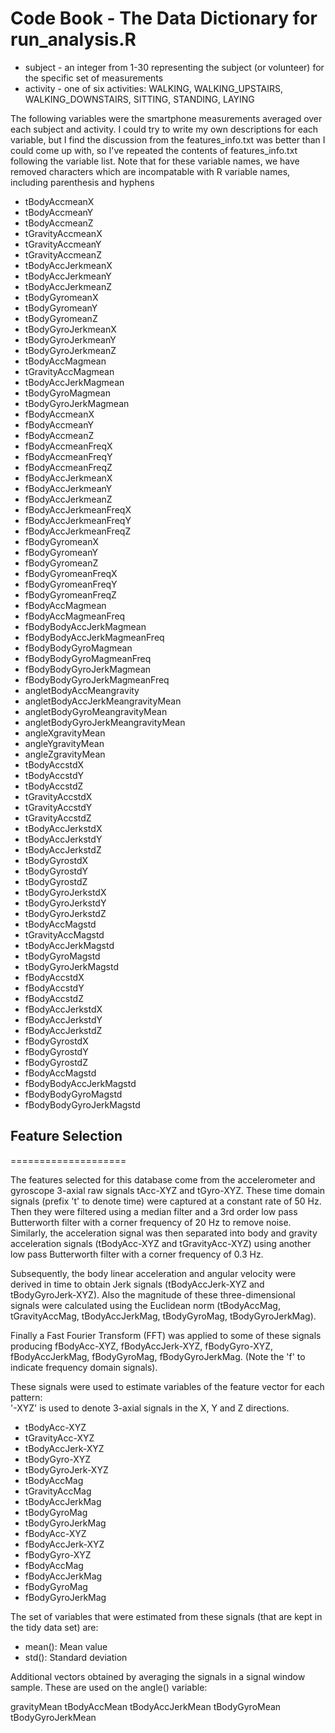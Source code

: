 # Code Book - The Data Dictionary for run_analysis.R

* subject - an integer from 1-30 representing the subject (or volunteer) for the specific set of measurements
* activity - one of six activities: WALKING, WALKING_UPSTAIRS, WALKING_DOWNSTAIRS, SITTING, STANDING, LAYING

The following variables were the smartphone measurements averaged over each subject and activity. I could try to write my own descriptions for each variable, but I find the discussion from the features_info.txt was better than I could come up with, so I've repeated the contents of features_info.txt following the variable list. Note that for these variable names, we have removed characters which are incompatable with R variable names, including parenthesis and hyphens

* tBodyAccmeanX 
* tBodyAccmeanY 
* tBodyAccmeanZ 
* tGravityAccmeanX 
* tGravityAccmeanY 
* tGravityAccmeanZ 
* tBodyAccJerkmeanX 
* tBodyAccJerkmeanY 
* tBodyAccJerkmeanZ 
* tBodyGyromeanX
* tBodyGyromeanY 
* tBodyGyromeanZ
* tBodyGyroJerkmeanX
* tBodyGyroJerkmeanY
* tBodyGyroJerkmeanZ
* tBodyAccMagmean
* tGravityAccMagmean
* tBodyAccJerkMagmean
* tBodyGyroMagmean
* tBodyGyroJerkMagmean
* fBodyAccmeanX
* fBodyAccmeanY
* fBodyAccmeanZ
* fBodyAccmeanFreqX
* fBodyAccmeanFreqY
* fBodyAccmeanFreqZ
* fBodyAccJerkmeanX
* fBodyAccJerkmeanY
* fBodyAccJerkmeanZ
* fBodyAccJerkmeanFreqX
* fBodyAccJerkmeanFreqY
* fBodyAccJerkmeanFreqZ
* fBodyGyromeanX
* fBodyGyromeanY
* fBodyGyromeanZ
* fBodyGyromeanFreqX
* fBodyGyromeanFreqY
* fBodyGyromeanFreqZ
* fBodyAccMagmean
* fBodyAccMagmeanFreq
* fBodyBodyAccJerkMagmean
* fBodyBodyAccJerkMagmeanFreq
* fBodyBodyGyroMagmean
* fBodyBodyGyroMagmeanFreq
* fBodyBodyGyroJerkMagmean
* fBodyBodyGyroJerkMagmeanFreq
* angletBodyAccMeangravity
* angletBodyAccJerkMeangravityMean
* angletBodyGyroMeangravityMean
* angletBodyGyroJerkMeangravityMean
* angleXgravityMean
* angleYgravityMean
* angleZgravityMean
* tBodyAccstdX
* tBodyAccstdY
* tBodyAccstdZ
* tGravityAccstdX
* tGravityAccstdY
* tGravityAccstdZ
* tBodyAccJerkstdX
* tBodyAccJerkstdY
* tBodyAccJerkstdZ 
* tBodyGyrostdX 
* tBodyGyrostdY 
* tBodyGyrostdZ 
* tBodyGyroJerkstdX
* tBodyGyroJerkstdY
* tBodyGyroJerkstdZ
* tBodyAccMagstd
* tGravityAccMagstd 
* tBodyAccJerkMagstd 
* tBodyGyroMagstd 
* tBodyGyroJerkMagstd
* fBodyAccstdX
* fBodyAccstdY
* fBodyAccstdZ
* fBodyAccJerkstdX
* fBodyAccJerkstdY
* fBodyAccJerkstdZ
* fBodyGyrostdX
* fBodyGyrostdY
* fBodyGyrostdZ
* fBodyAccMagstd
* fBodyBodyAccJerkMagstd
* fBodyBodyGyroMagstd
* fBodyBodyGyroJerkMagstd

## Feature Selection 
====================

The features selected for this database come from the accelerometer and gyroscope 3-axial raw signals tAcc-XYZ and tGyro-XYZ. These time domain signals (prefix 't' to denote time) were captured at a constant rate of 50 Hz. Then they were filtered using a median filter and a 3rd order low pass Butterworth filter with a corner frequency of 20 Hz to remove noise. Similarly, the acceleration signal was then separated into body and gravity acceleration signals (tBodyAcc-XYZ and tGravityAcc-XYZ) using another low pass Butterworth filter with a corner frequency of 0.3 Hz. 

Subsequently, the body linear acceleration and angular velocity were derived in time to obtain Jerk signals (tBodyAccJerk-XYZ and tBodyGyroJerk-XYZ). Also the magnitude of these three-dimensional signals were calculated using the Euclidean norm (tBodyAccMag, tGravityAccMag, tBodyAccJerkMag, tBodyGyroMag, tBodyGyroJerkMag). 

Finally a Fast Fourier Transform (FFT) was applied to some of these signals producing fBodyAcc-XYZ, fBodyAccJerk-XYZ, fBodyGyro-XYZ, fBodyAccJerkMag, fBodyGyroMag, fBodyGyroJerkMag. (Note the 'f' to indicate frequency domain signals). 

These signals were used to estimate variables of the feature vector for each pattern:  
'-XYZ' is used to denote 3-axial signals in the X, Y and Z directions.

* tBodyAcc-XYZ
* tGravityAcc-XYZ
* tBodyAccJerk-XYZ
* tBodyGyro-XYZ
* tBodyGyroJerk-XYZ
* tBodyAccMag
* tGravityAccMag
* tBodyAccJerkMag
* tBodyGyroMag
* tBodyGyroJerkMag
* fBodyAcc-XYZ
* fBodyAccJerk-XYZ
* fBodyGyro-XYZ
* fBodyAccMag
* fBodyAccJerkMag
* fBodyGyroMag
* fBodyGyroJerkMag

The set of variables that were estimated from these signals (that are kept in the tidy data set) are: 

* mean(): Mean value
* std(): Standard deviation

Additional vectors obtained by averaging the signals in a signal window sample. These are used on the angle() variable:

gravityMean
tBodyAccMean
tBodyAccJerkMean
tBodyGyroMean
tBodyGyroJerkMean

